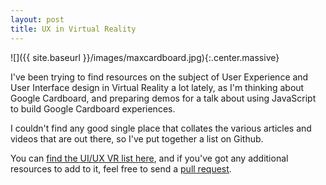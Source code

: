 ```yaml
---
layout: post
title: UX in Virtual Reality
---
```


![]({{ site.baseurl }}/images/maxcardboard.jpg){:.center.massive}

I've been trying to find resources on the subject of User Experience and User Interface design in Virtual Reality a lot lately, as I'm thinking about Google Cardboard, and preparing demos for a talk about using JavaScript to build Google Cardboard experiences.

<!-- more -->

I couldn't find any good single place that collates the various articles and videos that are out there, so I've put together a list on Github.

You can [find the UI/UX VR list here](https://github.com/omgmog/ui-ux-vr), and if you've got any additional resources to add to it, feel free to send a [pull request](https://github.com/omgmog/ui-ux-vr/pulls).